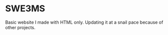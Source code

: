 # SWE3MS
Basic website I made with HTML only. Updating it at a snail pace because of other projects.

